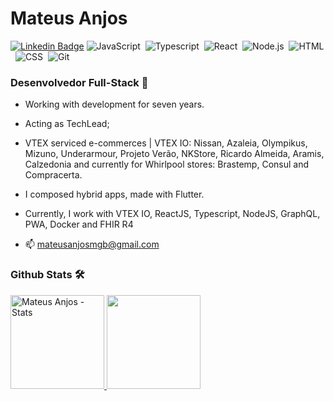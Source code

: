 # Mateus Anjos

[![Linkedin Badge](https://img.shields.io/badge/-LinkedIn-blue?style=flat-square&logo=Linkedin&logoColor=white&link=https://www.linkedin.com/in/mateus-anjos/)](https://www.linkedin.com/in/mateus-anjos/)
![JavaScript](https://img.shields.io/badge/-JavaScript-333333?style=flat&logo=javascript)&nbsp;
![Typescript](https://img.shields.io/badge/-typescript-333333?style=flat&logo=typescript)&nbsp;
![React](https://img.shields.io/badge/-React-333333?style=flat&logo=react)&nbsp;
![Node.js](https://img.shields.io/badge/-Node.js-333333?style=flat&logo=node.js)&nbsp;
![HTML](https://img.shields.io/badge/-HTML-333333?style=flat&logo=HTML5)&nbsp;
![CSS](https://img.shields.io/badge/-CSS-333333?style=flat&logo=CSS3&logoColor=1572B6)&nbsp;
![Git](https://img.shields.io/badge/-Git-333333?style=flat&logo=pwa)&nbsp;

### Desenvolvedor Full-Stack​ :rocket:
- Working with development for seven years.
- Acting as TechLead;
- VTEX serviced e-commerces | VTEX IO: Nissan, Azaleia, Olympikus, Mizuno, Underarmour, Projeto Verão, NKStore, Ricardo Almeida, Aramis, Calzedonia and currently for Whirlpool stores: Brastemp, Consul and Compracerta.
- I composed hybrid apps, made with Flutter.

- Currently, I work with VTEX IO, ReactJS, Typescript, NodeJS, GraphQL, PWA, Docker and FHIR R4

- :mailbox: mateusanjosmgb@gmail.com

### Github Stats 🛠 &nbsp;

<p align="left">
  <a href="https://github.com/clsjunnior">
   <img height="150em" alt="Mateus Anjos - Stats" src="https://github-readme-stats-eight-theta.vercel.app/api?username=mateusanjost&show_icons=true&theme=react&include_all_commits=true&count_private=true&hide=issues,contribs" />

   <img height="150em" src="https://github-readme-stats.vercel.app/api/top-langs/?username=mateusanjost&&layout=compact&theme=react" />
   </a>
 </p>
